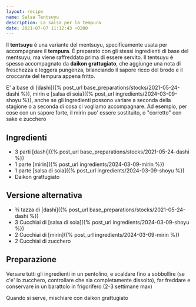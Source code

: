 ```yaml
---
layout: recipe
name: Salsa Tentsuyu
description: La salsa per la tempura
date: 2021-07-07 11:12:43 +0200
---
```


Il **tentsuyu** è una variante del mentsuyu, specificamente usata per accompagnare il **tempura**. È preparato con gli stessi ingredienti di base del mentsuyu, ma viene raffreddato prima di essere servito. Il tentsuyu è spesso accompagnato da **daikon grattugiato**, che aggiunge una nota di freschezza e leggera pungenza, bilanciando il sapore ricco del brodo e il croccante del tempura appena fritto.

E' a base di [dashi]({% post_url base_preparations/stocks/2021-05-24-dashi %}), mirin e [salsa di soia]({% post_url ingredients/2024-03-09-shoyu %}), anche se gli ingredienti possono variare a seconda della stagione o a seconda di cosa ci vogliamo accompagnare. Ad esempio, per cose con un sapore forte, il mirin puo' essere sostituito, o "corretto" con sake e zucchero

## Ingredienti
- 3 parti [dashi]({% post_url base_preparations/stocks/2021-05-24-dashi %})
- 1 parte [mirin]({% post_url ingredients/2024-03-09-mirin %})
- 1 parte [salsa di soia]({% post_url ingredients/2024-03-09-shoyu %})
- Daikon grattugiato

## Versione alternativa
- ¾ tazza di [dashi]({% post_url base_preparations/stocks/2021-05-24-dashi %})
- 3 Cucchiai di [salsa di soia]({% post_url ingredients/2024-03-09-shoyu %})
- 2 Cucchiai di [mirin]({% post_url ingredients/2024-03-09-mirin %})
- 2 Cucchiai di zucchero

## Preparazione

Versare tutti gli ingredienti in un pentolino, e scaldare fino a sobbollire (se c'e' lo zucchero, controllare che sia completamente dissolto), far freddare e conservare in un barattolo in frigorifero (2-3 settimane max)

Quando si serve, mischiare con daikon grattugiato
